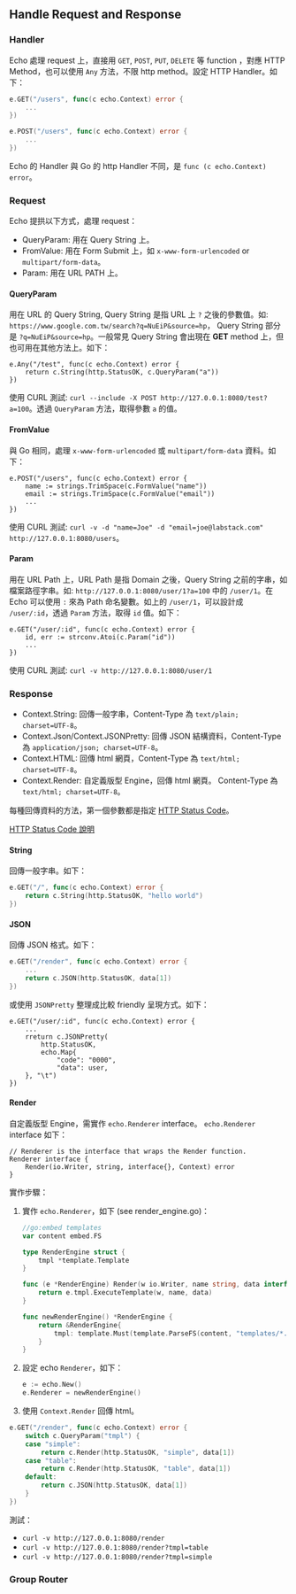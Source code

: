 ## Handle Request and Response

### Handler

Echo 處理 request 上，直接用 `GET`, `POST`, `PUT`, `DELETE` 等 function ，對應 HTTP Method，也可以使用 `Any` 方法，不限 http method。設定 HTTP Handler。如下：

```go {.line-numbers}
e.GET("/users", func(c echo.Context) error {
	...
})

e.POST("/users", func(c echo.Context) error {
	...
})
```

Echo 的 Handler 與 Go 的 http Handler 不同，是 `func (c echo.Context) error`。


### Request
Echo 提拱以下方式，處理 request：

- QueryParam: 用在 Query String 上。
- FromValue: 用在 Form Submit 上，如 `x-www-form-urlencoded` or `multipart/form-data`。
- Param: 用在 URL PATH 上。

#### QueryParam

用在 URL 的 Query String, Query String 是指 URL 上 `?` 之後的參數值。如: `https://www.google.com.tw/search?q=NuEiP&source=hp`， Query String 部分是 `?q=NuEiP&source=hp`。一般常見 Query String 會出現在 **GET** method 上，但也可用在其他方法上。如下：

```go{.line-numbers}
e.Any("/test", func(c echo.Context) error {
	return c.String(http.StatusOK, c.QueryParam("a"))
})
```

使用 CURL 測試: `curl --include -X POST http://127.0.0.1:8080/test?a=100`。透過 `QueryParam` 方法，取得參數 `a` 的值。

#### FromValue

與 Go 相同，處理 `x-www-form-urlencoded` 或 `multipart/form-data` 資料。如下：

```go{.line-numbers}
e.POST("/users", func(c echo.Context) error {
	name := strings.TrimSpace(c.FormValue("name"))
	email := strings.TrimSpace(c.FormValue("email"))
	...
})
```

使用 CURL 測試: `curl -v -d "name=Joe" -d "email=joe@labstack.com" http://127.0.0.1:8080/users`。

#### Param

用在 URL Path 上，URL Path 是指 Domain 之後，Query String 之前的字串，如檔案路徑字串。如: `http://127.0.0.1:8080/user/1?a=100` 中的 `/user/1`。在 Echo 可以使用 `:` 來為 Path 命名變數。如上的 `/user/1`，可以設計成 `/user/:id`，透過 `Param` 方法，取得 `id` 值。如下：

```go{.line-numbers}
e.GET("/user/:id", func(c echo.Context) error {
	id, err := strconv.Atoi(c.Param("id"))
	...
})
```

使用 CURL 測試: `curl -v http://127.0.0.1:8080/user/1`

### Response

- Context.String: 回傳一般字串，Content-Type 為 `text/plain; charset=UTF-8`。
- Context.Json/Context.JSONPretty: 回傳 JSON 結構資料，Content-Type 為 `application/json; charset=UTF-8`。
- Context.HTML: 回傳 html 網頁，Content-Type 為 `text/html; charset=UTF-8`。
- Context.Render: 自定義版型 Engine，回傳 html 網頁。 Content-Type 為 `text/html; charset=UTF-8`。

每種回傳資料的方法，第一個參數都是指定 [HTTP Status Code](https://golang.org/src/net/http/status.go)。

[HTTP Status Code 說明](https://developer.mozilla.org/zh-TW/docs/Web/HTTP/Status)

#### String

回傳一般字串。如下：

```go {.line-numbers}
e.GET("/", func(c echo.Context) error {
	return c.String(http.StatusOK, "hello world")
})
```

#### JSON

回傳 JSON 格式。如下：

```go {line-numbers}
e.GET("/render", func(c echo.Context) error {
	...
	return c.JSON(http.StatusOK, data[1])
})
```

或使用 `JSONPretty` 整理成比較 friendly 呈現方式。如下：

```go{.line-numbers}
e.GET("/user/:id", func(c echo.Context) error {
	...
	rreturn c.JSONPretty(
		http.StatusOK,
		echo.Map{
			"code": "0000",
			"data": user,
	}, "\t")
})
```

#### Render

自定義版型 Engine，需實作 `echo.Renderer` interface。 `echo.Renderer` interface 如下：

```go{.line-numbers}
// Renderer is the interface that wraps the Render function.
Renderer interface {
	Render(io.Writer, string, interface{}, Context) error
}
```

實作步驟：

1. 實作 `echo.Renderer`，如下 (see render_engine.go)：

	```go {.line-numbers}
	//go:embed templates
	var content embed.FS

	type RenderEngine struct {
		tmpl *template.Template
	}

	func (e *RenderEngine) Render(w io.Writer, name string, data interface{}, c echo.Context) error {
		return e.tmpl.ExecuteTemplate(w, name, data)
	}

	func newRenderEngine() *RenderEngine {
		return &RenderEngine{
			tmpl: template.Must(template.ParseFS(content, "templates/*.html")),
		}
	}
	```

1. 設定 echo `Renderer`，如下：

	```go {.line-numbers}
	e := echo.New()
	e.Renderer = newRenderEngine()
	```

1. 使用 `Context.Render` 回傳 html。

```go {.line-numbers}
e.GET("/render", func(c echo.Context) error {
	switch c.QueryParam("tmpl") {
	case "simple":
		return c.Render(http.StatusOK, "simple", data[1])
	case "table":
		return c.Render(http.StatusOK, "table", data[1])
	default:
		return c.JSON(http.StatusOK, data[1])
	}
})
```

測試：

- `curl -v http://127.0.0.1:8080/render`
- `curl -v http://127.0.0.1:8080/render?tmpl=table`
- `curl -v http://127.0.0.1:8080/render?tmpl=simple`

### Group Router